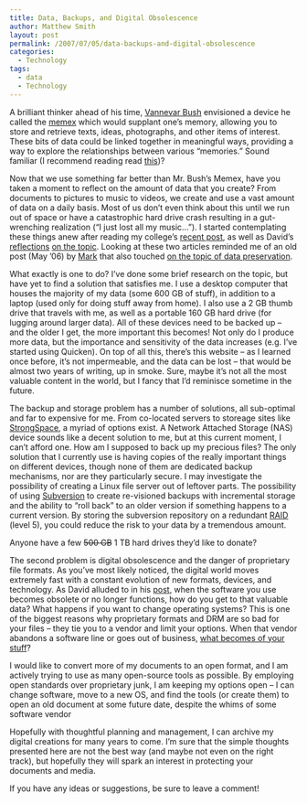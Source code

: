 ```yaml
---
title: Data, Backups, and Digital Obsolescence
author: Matthew Smith
layout: post
permalink: /2007/07/05/data-backups-and-digital-obsolescence
categories:
  - Technology
tags:
  - data
  - Technology
---
```

A brilliant thinker ahead of his time, [Vannevar Bush][1] envisioned a device he called the [memex][2] which would supplant one&#8217;s memory, allowing you to store and retrieve texts, ideas, photographs, and other items of interest. These bits of data could be linked together in meaningful ways, providing a way to explore the relationships between various &#8220;memories.&#8221; Sound familiar (I recommend reading read [this][3])?

Now that we use something far better than Mr. Bush&#8217;s Memex, have you taken a moment to reflect on the amount of data that you create? From documents to pictures to music to videos, we create and use a vast amount of data on a daily basis. Most of us don&#8217;t even think about this until we run out of space or have a catastrophic hard drive crash resulting in a gut-wrenching realization (&#8220;I just lost all my music&#8230;&#8221;). I started contemplating these things anew after reading my college&#8217;s [recent post][4], as well as David&#8217;s [reflections][5] [on the topic][6]. Looking at these two articles reminded me of an old post (May &#8217;06) by [Mark][7] that also touched [on the topic of data preservation][8].

What exactly is one to do? I&#8217;ve done some brief research on the topic, but have yet to find a solution that satisfies me. I use a desktop computer that houses the majority of my data (some 600 GB of stuff), in addition to a laptop (used only for doing stuff away from home). I also use a 2 GB thumb drive that travels with me, as well as a portable 160 GB hard drive (for lugging around larger data). All of these devices need to be backed up &#8211; and the older I get, the more important this becomes! Not only do I produce more data, but the importance and sensitivity of the data increases (e.g. I&#8217;ve started using Quicken). On top of all this, there&#8217;s this website &#8211; as I learned once before, it&#8217;s not impermeable, and the data can be lost &#8211; that would be almost two years of writing, up in smoke. Sure, maybe it&#8217;s not all the most valuable content in the world, but I fancy that I&#8217;d reminisce sometime in the future.

The backup and storage problem has a number of solutions, all sub-optimal and far to expensive for me. From co-located servers to storeage sites like [StrongSpace][9], a myriad of options exist. A Network Attached Storage (NAS) device sounds like a decent solution to me, but at this current moment, I can&#8217;t afford one. How am I supposed to back up my precious files? The only solution that I currently use is having copies of the really important things on different devices, though none of them are dedicated backup mechanisms, nor are they particularly secure. I may investigate the possibility of creating a Linux file server out of leftover parts. The possibility of using [Subversion][10] to create re-visioned backups with incremental storage and the ability to &#8220;roll back&#8221; to an older version if something happens to a current version. By storing the subversion repository on a redundant [RAID][11] (level 5), you could reduce the risk to your data by a tremendous amount.

Anyone have a few <strike>500 GB</strike> 1 TB hard drives they&#8217;d like to donate?

The second problem is digital obsolescence and the danger of proprietary file formats. As you&#8217;ve most likely noticed, the digital world moves extremely fast with a constant evolution of new formats, devices, and technology. As David alluded to in his [post][5], when the software you use becomes obsolete or no longer functions, how do you get to that valuable data? What happens if you want to change operating systems? This is one of the biggest reasons why proprietary formats and DRM are so bad for your files &#8211; they tie you to a vendor and limit your options. When that vendor abandons a software line or goes out of business, [what becomes of your stuff][12]?

I would like to convert more of my documents to an open format, and I am actively trying to use as many open-source tools as possible. By employing open standards over proprietary junk, I am keeping my options open &#8211; I can change software, move to a new OS, and find the tools (or create them) to open an old document at some future date, despite the whims of some software vendor

Hopefully with thoughtful planning and management, I can archive my digital creations for many years to come. I&#8217;m sure that the simple thoughts presented here are not the best way (and maybe not even on the right track), but hopefully they will spark an interest in protecting your documents and media.

If you have any ideas or suggestions, be sure to leave a comment!

 [1]: http://en.wikipedia.org/wiki/Vannevar_Bush
 [2]: http://en.wikipedia.org/wiki/Memex
 [3]: http://sciam.com/print_version.cfm?articleID=CC50D7BF-E7F2-99DF-34DA5FF0B0A22B50
 [4]: http://digivation.net/2007/07/02/cds-vs-music-files/
 [5]: http://www.davidcomeaux.com/2007/04/02/a-musical-snack-an-esoteric-tale-and-an-observation/
 [6]: http://digivation.net/2007/07/02/cds-vs-music-files/#comment-6627
 [7]: http://diveintomark.org/
 [8]: http://diveintomark.org/archives/2006/05/08/backup
 [9]: http://www.strongspace.com/
 [10]: http://en.wikipedia.org/wiki/Subversion_%28software%29
 [11]: http://en.wikipedia.org/wiki/RAID
 [12]: http://news.bbc.co.uk/1/hi/technology/6265976.stm